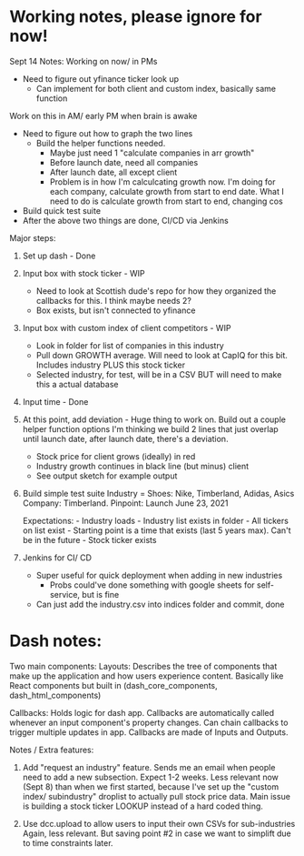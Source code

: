 # Working notes, please ignore for now!

Sept 14 Notes:
Working on now/ in PMs
- Need to figure out yfinance ticker look up
    - Can implement for both client and custom index, basically same function

Work on this in AM/ early PM when brain is awake
- Need to figure out how to graph the two lines
    - Build the helper functions needed. 
        - Maybe just need 1 "calculate companies in arr growth" 
        - Before launch date, need all companies 
        - After launch date, all except client 
        - Problem is in how I'm calculcating growth now. I'm doing 
        for each company, calculate growth from start to end date.
        What I need to do is calculate growth from start to end, changing cos
- Build quick test suite
- After the above two things are done, CI/CD via Jenkins

Major steps:
1. Set up dash - Done

2. Input box with stock ticker - WIP
    - Need to look at Scottish dude's repo for how they organized
    the callbacks for this. I think maybe needs 2? 
    - Box exists, but isn't connected to yfinance

3. Input box with custom index of client competitors - WIP
    - Look in folder for list of companies in this industry 
    - Pull down GROWTH average. Will need to look at CapIQ for this bit. Includes industry PLUS this stock ticker
    - Selected industry, for test, will be in a CSV BUT will need to make this a actual database 

4. Input time - Done 

5. At this point, add deviation - Huge thing to work on. 
Build out a couple helper function options 
I'm thinking we build 2 lines that just overlap until launch date,
after launch date, there's a deviation. 
    - Stock price for client grows (ideally) in red
    - Industry growth continues in black line (but minus) client 
    - See output sketch for example output

6. Build simple test suite 
    Industry = Shoes: Nike, Timberland, Adidas, Asics
    Company: Timberland. 
    Pinpoint: Launch June 23, 2021  

    Expectations:
        - Industry loads
            - Industry list exists in folder 
            - All tickers on list exist 
        - Starting point is a time that exists (last 5 years max). Can't be in the future
        - Stock ticker exists 

7. Jenkins for CI/ CD
    - Super useful for quick deployment when adding in new industries
        - Probs could've done something with google sheets for self-service, 
        but is fine 
    - Can just add the industry.csv into indices folder and commit, done 


# Dash notes:
Two main components:
Layouts: Describes the tree of components that make up the application and how users experience content. Basically like React components but built in (dash_core_components, dash_html_components) 

Callbacks: Holds logic for dash app. Callbacks are automatically called whenever an input component's property changes. Can chain callbacks to trigger multiple updates in app. Callbacks are made of Inputs and Outputs. 


Notes / Extra features:
1. Add "request an industry" feature. Sends me an email
when people need to add a new subsection. Expect 1-2 weeks. 
Less relevant now (Sept 8) than when we first started, because I've set 
up the "custom index/ subindustry" droplist to actually pull stock price data.
Main issue is building a stock ticker LOOKUP instead of a hard coded thing. 

2. Use dcc.upload to allow users to input their own CSVs for sub-industries 
Again, less relevant. But saving point #2 in case we want to simplift due to 
time constraints later. 




